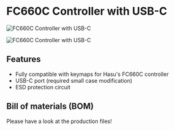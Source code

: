 # FC660C Controller with USB-C

![FC660C Controller with USB-C](https://i.imgur.com/KKluQSl.png)

![FC660C Controller with USB-C](https://i.imgur.com/H8PtbmV.jpg)

## Features
- Fully compatible with keymaps for Hasu's FC660C controller
- USB-C port (required small case modification)
- ESD protection circuit

## Bill of materials (BOM)
Please have a look at the production files!
